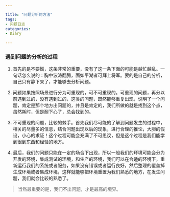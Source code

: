 ```yaml
---

title: "问题分析的方法"  
tags:  
- 问题日志  
categories:  
- Diary

---
```


### 遇到问题的分析的过程

1.	首先的是不要慌，这条非常的重要，没有了这一条下面的可能是越忙越乱。一句话怎么说的：胸中波涛翻腾，面如平湖者可拜上将军。要的是自己的分析，自己只有静下来了，才能够去分析问题。<!--- more -->

2.	问题如果按照场景进行分为可重现的，可不可重现的。可重现的问题，再分以前遇到过的，没有遇到过的，这类的问题，既然能够重复出现，说明了一个问题，肯定是那个地方出问题的，并且是肯定的，我们所做的就是找到这个点，虽然耗时，但是耐下心了，总会找到的。

3.	不可重现的问题，比较的棘手。首先我们尽可能的了解到问题发生的过程中，相关的尽量多的信息，结合问题出现以后的现象，进行合理的推论，大胆的假设，小心的求证！这个过程可能会充满了不可思议，但是这个过程是我们能学到很到东西和经验的地方。

4.	最后，我们的问题只能在一定的场合下出现，所以一般我们的环境可能会分为开发的环境，集成测试的环境，和生产的环境，我们可以在合适的环境下，重新运行我们的系统或者服务，如果没有错误或者运行良好，然后整理的覆盖掉生成环境或者集成环境，这样就能够把环境重置为我们熟悉的地方，在发生问题，我们就会比较的熟悉了。

> 当然最重要的是，我们不出问题，才是最高的境界。
